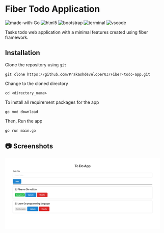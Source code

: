 # Fiber Todo Application
![made-with-Go](https://img.shields.io/badge/Made%20with-Go-0078D4.svg)
![html5](https://img.shields.io/badge/HTML5-E34F26?logo=html5&logoColor=white)
![bootstrap](https://img.shields.io/badge/Bootstrap-563D7C?logo=bootstrap&logoColor=white)
![terminal](https://img.shields.io/badge/Windows_Terminal-4D4D4D?logo=windows%20terminal&logoColor=white)
![vscode](https://img.shields.io/badge/Visual_Studio_Code-0078D4?logo=visual%20studio%20code&logoColor=white)

Tasks todo web application with a minimal features created using fiber framework.

## Installation
Clone the repository using `git`
```
git clone https://github.com/Prakashdeveloper03/Fiber-todo-app.git
```
Change to the cloned directory
```
cd <directory_name>
```
To install all requirement packages for the app
```
go mod download
```
Then, Run the app
```
go run main.go
```

## 📷 Screenshots
![app interface](images/todo.png)
